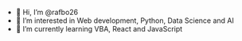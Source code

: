 - 👋 Hi, I’m @rafbo26
- 👀 I’m interested in Web development, Python, Data Science and AI
- 🌱 I’m currently learning VBA, React and JavaScript

